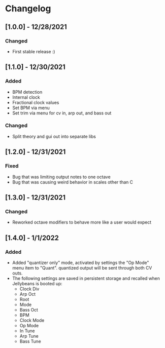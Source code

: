 # Changelog
## [1.0.0] - 12/28/2021
### Changed
* First stable release :)
## [1.1.0] - 12/30/2021
### Added
* BPM detection
* Internal clock
* Fractional clock values
* Set BPM via menu
* Set trim via menu for cv in, arp out, and bass out 
### Changed
* Split theory and gui out into separate libs
## [1.2.0] - 12/31/2021
### Fixed
* Bug that was limiting output notes to one octave
* Bug that was causing weird behavior in scales other than C
## [1.3.0] - 12/31/2021
### Changed
* Reworked octave modifiers to behave more like a user would expect
## [1.4.0] - 1/1/2022
### Added
* Added "quantizer only" mode, activated by settings the "Op Mode" menu item to "Quant". quantized output will be sent through both CV outs.
* The following settings are saved in persistent storage and recalled when Jellybeans is booted up:
    * Clock Div
    * Arp Oct
    * Root
    * Mode
    * Bass Oct
    * BPM
    * Clock Mode
    * Op Mode
    * In Tune
    * Arp Tune
    * Bass Tune